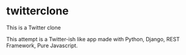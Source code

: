 # twitterclone

This is a Twitter clone

This attempt is a Twitter-ish like app made with Python, Django, REST Framework, Pure Javascript.
